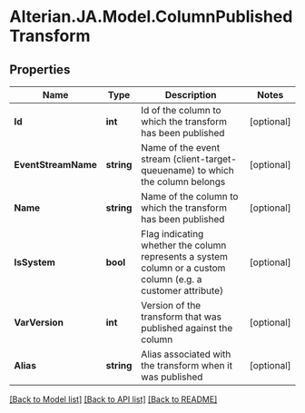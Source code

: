 # Alterian.JA.Model.ColumnPublishedTransform

## Properties

Name | Type | Description | Notes
------------ | ------------- | ------------- | -------------
**Id** | **int** | Id of the column to which the transform has been published | [optional] 
**EventStreamName** | **string** | Name of the event stream (client-target-queuename) to which the column belongs | [optional] 
**Name** | **string** | Name of the column to which the transform has been published | [optional] 
**IsSystem** | **bool** | Flag indicating whether the column represents a system column or a custom column (e.g. a customer attribute) | [optional] 
**VarVersion** | **int** | Version of the transform that was published against the column | [optional] 
**Alias** | **string** | Alias associated with the transform when it was published | [optional] 

[[Back to Model list]](../README.md#documentation-for-models) [[Back to API list]](../README.md#documentation-for-api-endpoints) [[Back to README]](../README.md)

